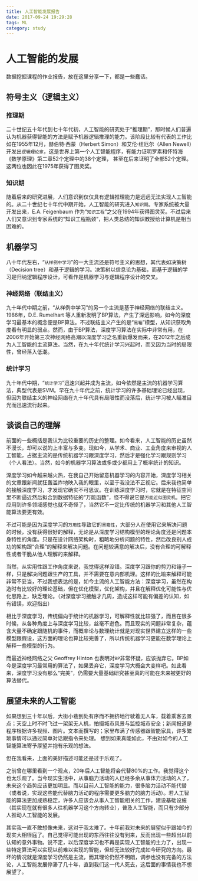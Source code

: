 ```yaml
---
title: 人工智能发展报告
date: 2017-09-24 19:29:28
tags: ML
category: study
---
```

# 人工智能的发展

数据挖掘课程的作业报告，放在这里分享一下，都是一些蠢话。
<!-- more -->

## 符号主义（逻辑主义）

### 推理期

二十世纪五十年代到七十年代初，人工智能的研究处于“推理期”，那时候人们普遍认为机器获得智能的方法是赋予机器逻辑推理的能力。该阶段比较有代表的工作比如在1955年12月，赫伯特·西蒙（Herbert Simon）和艾伦·纽厄尔（Allen Newell）开发出`逻辑理论家`，这是世界上第一个人工智能程序，有能力证明罗素和怀特海《数学原理》第二章52个定理中的38个定理，
甚至在后来证明了全部52个定理。这两位也因此在1975年获得了图灵奖。

### 知识期

随着后来的研究进展，人们意识到仅仅具有逻辑推理能力是远远无法实现人工智能的。从二十世纪七十年代中期开始，人工智能的研究进入`知识期`。专家系统被大量开发出来，E.A. Feigenbaum 作为“`知识工程`”之父在1994年获得图灵奖。不过后来人们又意识到专家系统的“知识工程瓶颈”，把人类总结的知识教授给计算机是相当困难的。

## 机器学习

八十年代左右，“`从样例中学习`”的一大主流还是符号主义的思想，其代表如决策树（Decision tree）和基于逻辑的学习。决策树以信息论为基础，而基于逻辑的学习是归纳逻辑程序设计，可看作是机器学习与逻辑程序设计的交叉。

### 神经网络（联结主义）

九十年代中期之前，“从样例中学习”的另一个主流是基于神经网络的联结主义。1986年，D.E. Rumelhart 等人重新发明了BP算法，产生了深远影响，如今的深度学习最基本的概念便是BP算法。不过联结主义产生的是“`黑箱`”模型，从知识获取角度看有明显的弱点。然而，由于BP算法，深度学习算法在实际中非常有用，在2006年开始第三次神经网络高潮以深度学习之名重新爆发而来，在2012年之后成为人工智能的主流算法。当然，在九十年代统计学习兴起时，而又因为当时的局限性，曾经落入低潮。

### 统计学习

九十年代中期，“`统计学习`”迅速兴起并成为主流，如今依然是主流的机器学习算法，典型代表是SVM。早在九十年代之前，统计学习的许多基础理论已经出现，但因为联结主义的神经网络在九十年代具有局限性而没落后，统计学习被人瞄准目光而迅速流行起来。

## 谈谈自己的理解

前面的一些概括是我认为比较重要的历史的整理。如今看来，人工智能的历史虽然不漫长，却可以说的上丰富与多变。现如今，从学术、商业、工业角度来审视的人工智能，占据主流的是传统机器学习跟深度学习，然后才是强化学习跟规则学习（个人看法）。当然，如今的机器学习算法或多或少都用上了概率统计的知识。

深度学习如今越来越火热，在我自己开始留意机器学习的内容开始，深度学习相关的文章跟新闻就狂轰滥炸地映入我的眼里，以至于我没法不正视它。后来我也简单的接触深度学习，才发现它确实不可思议。在训练深度学习时，它就是在特征空间里不断逼近然后拟合到数据特征的“万能函数”，怪不得说它是`万能近似图灵机`。把它应用到许多领域感觉也就不奇怪了，当然它不一定比传统的机器学习和其他人工智能算法要更有效。

不过可能是因为深度学习的`万用性`导致它的`黑箱性`，大部分人在使用它来解决问题的时候，没有获得很好的解释，无论是从深度学习结构模型的理论角度还是问题本身特性的角度。只是在设计网络架构时，粗略地分析问题的特性，然后改良别人成功的架构跟“合理”的解释来解决问题。在问题较满意的解决后，没有合理的可解释性或者干脆从他人理解的来解释。

当然，从实用性跟工作角度来说，我觉得这样没错。深度学习跟你的剪刀和锤子一样，只是解决问题跟生产的工具，并不需要在意内部机理。这样的比喻来解释可能非常不妥当，不过我想表达的是，如今主流的人工智能方法：深度学习，虽然在构造时有比较好的理论基础，但在优化模型，优化架构，并且在解释优化可能性与优化思路上，缺乏理论。（对深度学习接触才几周，造成这样可能有偏差的认知，如有错误，欢迎指出）

相比于深度学习，传统偏向于统计的机器学习，可解释性就比较强了，而且在很多时候，从各种角度上与深度学习比较，丝毫不逊色。而且现实的问题非常复杂，蕴含大量不确定跟随机的事件，而概率论与数理统计就是对现实世界建立这样的一些模型跟假设，这方面的理论也算比较完善了，所以传统机器学习更能在数学理论上解释一些模型的行为。

而最近神经网络之父 Geoffrey Hinton 也表明对`BP`非常怀疑，应该抛弃它。BP如今是深度学习最常用的算法了，如果丢弃它，深度学习大概会大变样吧。如此看来，深度学习没有那么“完美”，仍需要大量基础研究甚至真的可能在未来被更好的算法替代。

## 展望未来的人工智能

如果想到三十年以后，大街小巷到处有序而不拥挤地行驶着无人车，载着乘客去景点；天空上时不时飞过一架架无人机，拍摄城市风景与监控城市安全；新闻报道是程序根据许多视频、图片。文本而撰写的；家里布满了传感器跟智能家具，许多繁琐事情可以通过简单对话跟指令来处理。
想到如果真能如此，不由对如今的人工智能算法寄予厚望并抱有乐观的想法。

但在我看来，上面的美好描述可能还是过于乐观了。

之前曾在哪里看到一个观点，20年后人工智能将会代替80%的工作。我觉得这个也太乐观了。当今现实生活中，从事脑力活动的人已经多余从事体力活动的人了，未来这个趋势应该更加明显。而以目前人工智能的能力，很多脑力活动不能代替（或者说，实现这些能代替脑力活动的程序需要更多脑力的脑力活动）。若人工智能的算法更加成熟稳定，许多人应该会从事人工智能相关的工作，建设基础设施（其实现在就有很多人往机器学习这个方向转业），普及人工智能，而只有少部分人推动人工智能的发展。

其实我一直不敢想像未来，这对于我太难了。十年前我对未来的展望似乎跟如今的现实大相径庭了。自己觉得可能出现的东西往往没有到来，反而出现一些超出以前认知的意外事物。说不定，以后深度学习也不再是实现人工智能的主力了，出现一些特定算法可以实现以前难以实现的智能，但却无法较好完成如今研究的方向。最坏的情况就是深度学习仍然是主流，而其理论仍然不明朗，调参也没有完备的方法论，人工智能发展停滞了几十年，直到我们这一代人死去，这后面的事情我也不想展望了。
